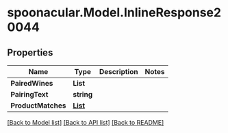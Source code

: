 # spoonacular.Model.InlineResponse20044
## Properties

Name | Type | Description | Notes
------------ | ------------- | ------------- | -------------
**PairedWines** | **List<string>** |  | 
**PairingText** | **string** |  | 
**ProductMatches** | [**List<InlineResponse20044ProductMatches>**](InlineResponse20044ProductMatches.md) |  | 

[[Back to Model list]](../README.md#documentation-for-models) [[Back to API list]](../README.md#documentation-for-api-endpoints) [[Back to README]](../README.md)

